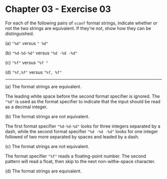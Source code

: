 # Chapter 03 - Exercise 03

For each of the following pairs of `scanf` format strings, indicate whether or
not the two strings are equivalent. If they're not, show how they can be
distinguished.

(a) `"%d"` versus `" %d"`

(b) `"%d-%d-%d"` versus `"%d -%d -%d"`

(c) `"%f"` versus `"%f "`

(d) `"%f,%f"` versus `"%f, %f"`


---

(a) The format strings are equivalent.

The leading white space before the second format specifier is ignored.  The
`"%d"` is used as the format specifier to indicate that the input should be read
as a decimal integer.

(b) The format strings are not equivalent.

The first format specifier `"%d-%d-%d"` looks for three integers separated by a
dash, while the second format specifier `"%d -%d -%d"` looks for one integer
followed of two more separated by spaces and leaded by a dash.

(c) The format strings are not equivalent.

The format specifier `"%f"` reads a floating-point number.  The second
pattern will read a float, then skip to the next non-withe-space character.

(d) The format strings are equivalent.
